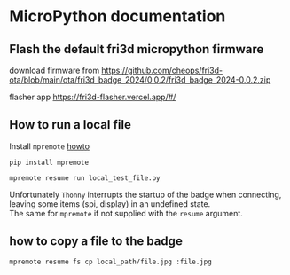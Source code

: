 # MicroPython documentation

## Flash the default fri3d micropython firmware
download firmware from
https://github.com/cheops/fri3d-ota/blob/main/ota/fri3d_badge_2024/0.0.2/fri3d_badge_2024-0.0.2.zip

flasher app 
https://fri3d-flasher.vercel.app/#/


## How to run a local file
Install `mpremote` [howto](https://docs.micropython.org/en/latest/reference/mpremote.html)

`pip install mpremote`

```
mpremote resume run local_test_file.py
```
Unfortunately `Thonny` interrupts the startup of the badge when connecting, leaving some items (spi, display) in an undefined state.  
The same for `mpremote` if not supplied with the `resume` argument.

## how to copy a file to the badge
```
mpremote resume fs cp local_path/file.jpg :file.jpg
```